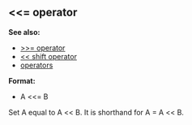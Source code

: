 ## \<\<= operator
**See also:**
*   [\>\>= operator](/operator/%3e%3e=)
*   [\<\< shift operator](/operator/%3c%3c/shift)
*   [operators](/operator)
<!-- -->
**Format:**
*   A \<\<= B


Set A equal to A \<\< B. It is shorthand for A = A \<\< B.